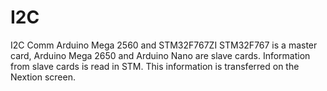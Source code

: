# I2C
I2C Comm Arduino Mega 2560 and STM32F767ZI
STM32F767 is a master card, Arduino Mega 2650 and Arduino Nano are slave cards. Information from slave cards is read in STM.
This information is transferred on the Nextion screen.

